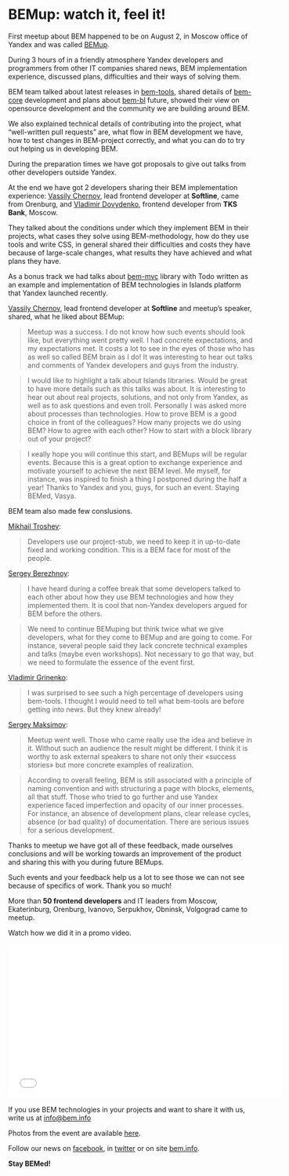 # BEMup: watch it, feel it! 

First meetup about BEM happened to be on August 2, in Moscow office of Yandex and was called 
[BEMup](http://bitly.com/bemup).

During 3 hours of in a friendly atmosphere Yandex developers and programmers from other IT companies shared news, 
BEM implementation experience, discussed plans, difficulties and their ways of solving them.

BEM team talked about latest releases in [bem-tools](http://bit.ly/ru-bemtools), shared details of 
[bem-core](http://github.com/bem/bem-core) development and plans about [bem-bl](https://github.com/bem/bem-bl) 
future, showed their view on opensource development and the community we are building around BEM. 

We also explained technical details of contributing into the project, what “well-written pull requests” are, 
what flow in BEM development we have, how to test changes in BEM-project correctly, and what you can do to try 
out helping us in developing BEM.

During the preparation times we have got  proposals to give out talks from other developers outside Yandex. 

At the end we have got 2 developers sharing their BEM implementation experience: 
[Vassily Chernov](https://twitter.com/bivihoba), lead frontend developer at **Softline**, came from Orenburg, 
and [Vladimir Dovydenko](https://twitter.com/dovyden), frontend developer from **TKS Bank**, Moscow. 

They talked about the conditions under which they implement BEM in their projects, what cases they solve using 
BEM-methodology, how do they use tools and write CSS, in general shared their difficulties and costs they have because of large-scale changes, what results they have achieved and what plans they have.

As a bonus track we had talks about [bem-mvc](https://github.com/bem/bem-mvc) library with Todo written as an 
example and implementation of BEM technologies in Islands platform that Yandex launched recently.

[Vassily Chernov](https://twitter.com/bivihoba), lead frontend developer at **Softline** and meetup’s speaker, 
shared, what he liked about BEMup:

> Meetup was a success. I do not know how such events should look like, but everything went pretty well.  I had 
concrete expectations, and my expectations met. It costs a lot to see in the eyes of those who has as well so 
called BEM brain as I do! It was interesting to hear out talks and comments of Yandex developers and guys from 
the industry. 

> I would like to highlight a talk about Islands libraries. Would be great to have more details such as this 
talks was about. It is interesting to hear out about real projects, solutions, and not only from Yandex, as well 
as to ask questions and even troll. Personally I was asked more about processes than technologies. How to prove BEM 
is a good choice in front of the colleagues? How many projects we do using BEM? How to agree with each other? How 
to start with a block library out of your project? 

> I кeally hope you will continue this start, and BEMups will be regular events. Because this is a great option to 
exchange experience and motivate yourself to achieve the next BEM level. Me myself, for instance, was inspired to 
finish a thing I postponed during the half a year! Thanks to Yandex and you, guys, for such an event. Staying BEMed, 
Vasya.

BEM team also made few conslusions.

[Mikhail Troshev](http://twitter.com/ya_mishanga):

> Developers use our project-stub, we need to keep it in up-to-date fixed and working condition. This is a BEM face 
for most of the people.

[Sergey Berezhnoy](http://twitter.com/veged):

> I have heard during a coffee break that some developers talked to each other about how they use BEM technologies 
and how they implemented them. It is cool that non-Yandex developers argued for BEM before the others.

> We need to continue BEMuping but think twice what we give developers, what for they come to BEMup and are going 
to come. For instance, several people said they lack concrete technical examples and talks (maybe even workshops). 
Not necessary to go that way, but we need to formulate the essence of the event first.

[Vladimir Grinenko](http://twitter.com/tadatuta):

> I was surprised to see such a high percentage of developers using bem-tools. I thought I would need to tell what 
bem-tools are before getting into news. But they knew already! 

[Sergey Maksimov](http://twitter.com/dosyara):

> Meetup went well. Those who came really use the idea and believe in it. Without such an audience the result might 
be different. I think it is worthy to ask external speakers to share not only their «success stories» but more 
concrete examples of realization.

> According to overall feeling, BEM is still associated with a principle of naming convention and with structuring 
a page with blocks, elements, all that stuff. Those who tried to go further and use Yandex experience faced 
imperfection and opacity of our inner processes. For instance, an absence of development plans, clear release cycles, 
absence (or bad quality) of documentation. There are serious issues for a serious development. 

Thanks to meetup we have got all of these feedback, made ourselves conclusions and will be working towards an 
improvement of the product and sharing this with you during future BEMups. 

Such events and your feedback help us a lot to see those we can not see because of specifics of work. Thank you so much!

More than **50 frontend developers** and IT leaders from Moscow, Ekaterinburg, Orenburg, Ivanovo, Serpukhov, 
Obninsk, Volgograd came to meetup.

Watch how we did it in a promo video.

<iframe width="560" height="315" src="//www.youtube.com/embed/4jrUgqMlvP0" frameborder="0" allowfullscreen></iframe>

If you use BEM technologies in your projects and want to share it with us, write us at info@bem.info

Photos from the event are available [here](http://bitly.com/bemup-photo).

Follow our news on [facebook](http://bit.ly/fb-bem), in [twitter]( http://bit.ly/en-twi) or on 
site [bem.info]( http://bit.ly/en-beminfo).

**Stay BEMed!**



